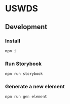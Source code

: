 # USWDS

## Development

### Install

```sh
npm i
```

### Run Storybook

```sh
npm run storybook
```

### Generate a new element

```sh
npm run gen element
```
